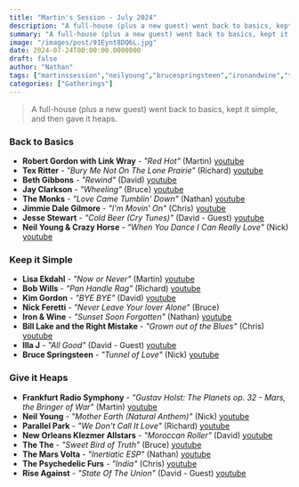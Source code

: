 ```yaml
---
title: "Martin's Session - July 2024"
description: "A full-house (plus a new guest) went back to basics, kept it simple, and then gave it heaps."
summary: "A full-house (plus a new guest) went back to basics, kept it simple, and then gave it heaps."
image: "/images/post/91Eynt8DQ6L.jpg"
date: 2024-07-24T00:00:00.0000000
draft: false
author: "Nathan"
tags: ["martinssession","neilyoung","brucespringsteen","ironandwine","themarsvolta","monks","thethe","kimgordon","jimmiedalegilmore","thepsychedelicfurs","illaj","bobwills","texritter","lisaekdahl","bethgibbons","jayclarkson","nickferetti","riseagainst","jessestewart","parallelpark","frankfurtradiosymphony","robertgordonwithlinkwray","neworleansklezmerallstars","billlakeandtherightmistake","youtube"]
categories: ["Gatherings"]
---
```

> A full-house (plus a new guest) went back to basics, kept it simple, and then gave it heaps.

### Back to Basics
- **Robert Gordon with Link Wray** - _"Red Hot"_ (Martin) [youtube](https://www.youtube.com/watch?v=6GHdEOYNpFI)
- **Tex Ritter** - _"Bury Me Not On The Lone Prairie"_ (Richard) [youtube](https://www.youtube.com/watch?v=fdlRN_jCfKo)
- **Beth Gibbons** - _"Rewind"_ (David) [youtube](https://www.youtube.com/watch?v=Wq-tnd8dyjM)
- **Jay Clarkson** - _"Wheeling"_ (Bruce) [youtube](https://www.youtube.com/watch?v=SSqATISb66w)
- **The Monks** - _"Love Came Tumblin' Down"_ (Nathan) [youtube](https://www.youtube.com/watch?v=Mmn4z6T8ZtI)
- **Jimmie Dale Gilmore** - _"I'm Movin' On"_ (Chris) [youtube](https://www.youtube.com/watch?v=XeXs88SIZsA)
- **Jesse Stewart** - _"Cold Beer (Cry Tunes)"_ (David - Guest) [youtube](https://www.youtube.com/watch?v=ZEvQOPUHGH8)
- **Neil Young & Crazy Horse** - _"When You Dance I Can Really Love"_ (Nick) [youtube](https://www.youtube.com/watch?v=hiuJ2vpeZxA)
### Keep it Simple
- **Lisa Ekdahl** - _"Now or Never"_ (Martin) [youtube](https://www.youtube.com/watch?v=AANeqglm2cg)
- **Bob Wills** - _"Pan Handle Rag"_ (Richard) [youtube](https://www.youtube.com/watch?v=NB5E9xVPxv0)
- **Kim Gordon** - _"BYE BYE"_ (David) [youtube](https://www.youtube.com/watch?v=IZ3i80B0qKg)
- **Nick Feretti** - _"Never Leave Your lover Alone"_ (Bruce)
- **Iron & Wine** - _"Sunset Soon Forgotten"_ (Nathan) [youtube](https://www.youtube.com/watch?v=IWySRJKOx-Y)
- **Bill Lake and the Right Mistake** - _"Grown out of the Blues"_ (Chris) [youtube](https://www.youtube.com/watch?v=gV-Mno3nIXU)
- **Illa J** - _"All Good"_ (David - Guest) [youtube](https://www.youtube.com/watch?v=SOE286bx8XU)
- **Bruce Springsteen** - _"Tunnel of Love"_ (Nick) [youtube](https://www.youtube.com/watch?v=M4K7XZGeHTE)
### Give it Heaps
- **Frankfurt Radio Symphony** - _"Gustav Holst: The Planets op. 32 -  Mars, the Bringer of War"_ (Martin) [youtube](https://www.youtube.com/watch?v=HP5xhyPn58U)
- **Neil Young** - _"Mother Earth (Natural Anthem)"_ (Nick) [youtube](https://www.youtube.com/watch?v=GEAMKBfBSj0)
- **Parallel Park** - _"We Don't Call It Love"_ (Richard) [youtube](https://www.youtube.com/watch?v=NooZ2awg5IA)
- **New Orleans Klezmer Allstars** - _"Moroccan Roller"_ (David) [youtube](https://www.youtube.com/watch?v=UxW5DEK9ecY)
- **The The** - _"Sweet Bird of Truth"_ (Bruce) [youtube](https://www.youtube.com/watch?v=azysyU_Rr1g)
- **The Mars Volta** - _"Inertiatic ESP"_ (Nathan) [youtube](https://www.youtube.com/watch?v=neSQgkEy_xQ)
- **The Psychedelic Furs** - _"India"_ (Chris) [youtube](https://www.youtube.com/watch?v=szZZBQFhAn0)
- **Rise Against** - _"State Of The Union"_ (David - Guest) [youtube](https://www.youtube.com/watch?v=4mVPyfJv_v0)
